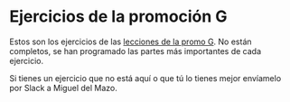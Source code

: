 # Ejercicios de la promoción G

Estos son los ejercicios de las [lecciones de la promo G](https://books.adalab.es/materiales-front-end-g/). No están completos, se han programado las partes más importantes de cada ejercicio.

Si tienes un ejercicio que no está aquí o que tú lo tienes mejor envíamelo por Slack a Miguel del Mazo.
